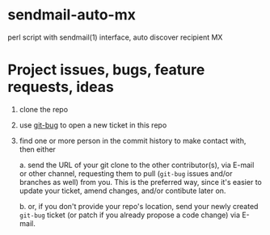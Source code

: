 # sendmail-auto-mx
perl script with sendmail(1) interface, auto discover recipient MX

# Project issues, bugs, feature requests, ideas

1. clone the repo
2. use [git-bug](https://github.com/git-bug/git-bug) to open a new ticket in this repo
3. find one or more person in the commit history to make contact with, then either

   a. send the URL of your git clone to the other contributor(s), via E-mail or other channel, 
   requesting them to pull (`git-bug` issues and/or branches as well) from you.
   This is the preferred way, since it's easier to update your ticket, amend changes, and/or contibute later on.
   
   b. or, if you don't provide your repo's location, send your newly created `git-bug` ticket (or patch if you already propose a code change) via E-mail.
